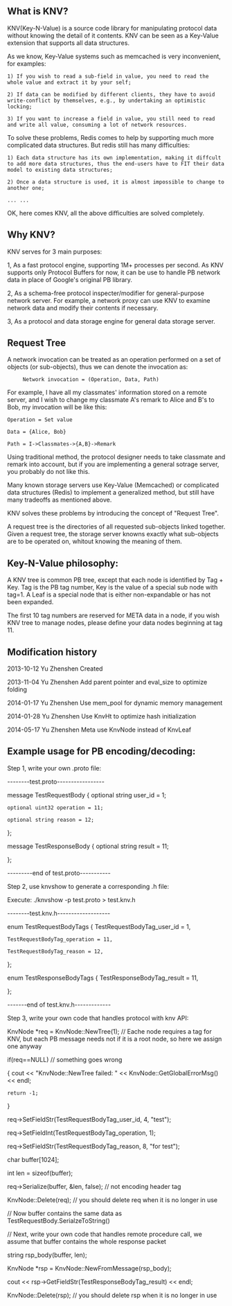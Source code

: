  What is KNV?
------------------------------------------
 KNV(Key-N-Value) is a source code library for manipulating protocol data without knowing the detail of it contents. KNV can be seen as a Key-Value extension that supports all data structures.
 
 As we know, Key-Value systems such as memcached is very inconvenient, for examples:
 
    1) If you wish to read a sub-field in value, you need to read the whole value and extract it by your self;
    
    2) If data can be modified by different clients, they have to avoid write-conflict by themselves, e.g., by undertaking an optimistic locking;
    
    3) If you want to increase a field in value, you still need to read and write all value, consuming a lot of network resources.
    
 To solve these problems, Redis comes to help by supporting much more complicated data structures. But redis still has many difficulties:
 
    1) Each data structure has its own implementation, making it diffcult to add more data structures, thus the end-users have to FIT their data model to existing data structures;
    
    2) Once a data structure is used, it is almost impossible to change to another one;
    
    ... ...
    
 OK, here comes KNV, all the above difficulties are solved completely.
 
 
  Why KNV?
------------------------------------------
 KNV serves for 3 main purposes:
 
   1, As a fast protocol engine, supporting 1M+ processes per second. As KNV supports only Protocol Buffers for now, it can be use to handle PB network data in place of Google's original PB library.
   
   2, As a schema-free protocol inspecter/modifier for general-purpose network server. For example, a network proxy can use KNV to examine network data and modify their contents if necessary.
   
   3, As a protocol and data storage engine for general data storage server.


 Request Tree
------------------------------------------
 A network invocation can be treated as an operation performed on a set of objects (or sub-objects), thus we can denote the invocation as:
 
         Network invocation = (Operation, Data, Path)

 For example, I have all my classmates' information stored on a remote server, and I wish to change my classmate A's remark to Alice and B's to Bob, my invocation will be like this:
 
 	Operation = Set value
 	
 	Data = {Alice, Bob}
 	
 	Path = I->Classmates->{A,B}->Remark
 	
 Using traditional method, the protocol designer needs to take classmate and remark into account, but if you are implementing a general sotrage server, you probably do not like this.
 
 Many known storage servers use Key-Value (Memcached) or complicated data structures (Redis) to implement a generalized method, but still have many tradeoffs as mentioned above.
 
 KNV solves these problems by introducing the concept of "Request Tree".
 
 A request tree is the directories of all requested sub-objects linked together. Given a request tree, the storage server knowns exactly what sub-objects are to be operated on, whitout knowing the meaning of them.


 Key-N-Value philosophy:
------------------------------------------
  A KNV tree is common PB tree, except that each node is identified by Tag + Key.
  Tag is the PB tag number, Key is the value of a special sub node with tag=1.
  A Leaf is a special node that is either non-expandable or has not been expanded.

  The first 10 tag numbers are reserved for META data in a node,
  if you wish KNV tree to manage nodes, please define your data nodes beginning at tag 11.


Modification history
------------------------------------------
 2013-10-12   Yu Zhenshen       Created
 
 2013-11-04   Yu Zhenshen       Add parent pointer and eval_size to optimize folding
 
 2014-01-17   Yu Zhenshen       Use mem_pool for dynamic memory management
 
 2014-01-28   Yu Zhenshen       Use KnvHt to optimize hash initialization
 
 2014-05-17   Yu Zhenshen       Meta use KnvNode instead of KnvLeaf


Example usage for PB encoding/decoding:
------------------------------------------
Step 1, write your own .proto file:

--------test.proto-----------------

message TestRequestBody
{
	optional string user_id = 1;
	
	optional uint32 operation = 11;
	
	optional string reason = 12;
	
};

message TestResponseBody
{
	optional string result = 11;
	
};

---------end of test.proto-----------

Step 2, use knvshow to generate a corresponding .h file:

Execute:
	./knvshow -p test.proto > test.knv.h

--------test.knv.h-------------------

enum TestRequestBodyTags
{
	TestRequestBodyTag_user_id = 1,
	
	TestRequestBodyTag_operation = 11,
	
	TestRequestBodyTag_reason = 12,
};
 
enum TestResponseBodyTags
{
	TestResponseBodyTag_result = 11,
	
};

-------end of test.knv.h-------------


Step 3, write your own code that handles protocol with knv API:

KnvNode *req = KnvNode::NewTree(1); // Eache node requires a tag for KNV, but each PB message needs not if it is a root node, so here we assign one anyway

if(req==NULL) // something goes wrong

{
	cout << "KnvNode::NewTree failed: " << KnvNode::GetGlobalErrorMsg() << endl;
	
	return -1;
	
}

req->SetFieldStr(TestRequestBodyTag_user_id, 4, "test");

req->SetFieldInt(TestRequestBodyTag_operation, 1);

req->SetFieldStr(TestRequestBodyTag_reason, 8, "for test");

char buffer[1024];

int len = sizeof(buffer);

req->Serialize(buffer, &len, false); // not encoding header tag

KnvNode::Delete(req); // you should delete req when it is no longer in use

// Now buffer contains the same data as TestRequestBody.SerialzeToString()

// Next, write your own code that handles remote procedure call, we assume that buffer contains the whole response packet

string rsp_body(buffer, len);

KnvNode *rsp = KnvNode::NewFromMessage(rsp_body);

cout << rsp->GetFieldStr(TestResponseBodyTag_result) << endl;

KnvNode::Delete(rsp); // you should delete rsp when it is no longer in use
